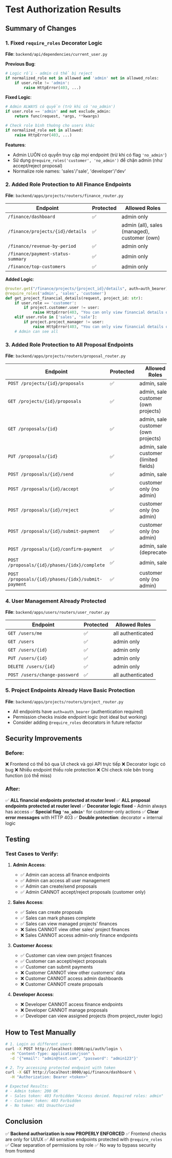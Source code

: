 # Test Authorization Results

## Summary of Changes

### 1. Fixed `require_roles` Decorator Logic
**File**: `backend/api/dependencies/current_user.py`

**Previous Bug**:
```python
# Logic rối - admin có thể bị reject
if normalized_role not in allowed and 'admin' not in allowed_roles:
    if user.role != 'admin':
        raise HttpError(403, ...)
```

**Fixed Logic**:
```python
# Admin ALWAYS có quyền (trừ khi có 'no_admin')
if user.role == 'admin' and not exclude_admin:
    return func(request, *args, **kwargs)

# Check role bình thường cho users khác
if normalized_role not in allowed:
    raise HttpError(403, ...)
```

**Features**:
- Admin LUÔN có quyền truy cập mọi endpoint (trừ khi có flag `'no_admin'`)
- Sử dụng `@require_roles('customer', 'no_admin')` để chặn admin (như accept/reject proposal)
- Normalize role names: 'sales'/'sale', 'developer'/'dev'

### 2. Added Role Protection to All Finance Endpoints
**File**: `backend/apps/projects/routers/finance_router.py`

| Endpoint | Protected | Allowed Roles |
|----------|-----------|---------------|
| `/finance/dashboard` | ✅ | admin only |
| `/finance/projects/{id}/details` | ✅ | admin (all), sales (managed), customer (own) |
| `/finance/revenue-by-period` | ✅ | admin only |
| `/finance/payment-status-summary` | ✅ | admin only |
| `/finance/top-customers` | ✅ | admin only |

**Added Logic**:
```python
@router.get("/finance/projects/{project_id}/details", auth=auth_bearer)
@require_roles('admin', 'sales', 'customer')
def get_project_financial_details(request, project_id: str):
    if user.role == 'customer':
        if project.customer.user != user:
            raise HttpError(403, "You can only view financial details of your own projects")
    elif user.role in ['sales', 'sale']:
        if project.project_manager != user:
            raise HttpError(403, "You can only view financial details of projects you manage")
    # Admin can see all
```

### 3. Added Role Protection to All Proposal Endpoints
**File**: `backend/apps/projects/routers/proposal_router.py`

| Endpoint | Protected | Allowed Roles |
|----------|-----------|---------------|
| `POST /projects/{id}/proposals` | ✅ | admin, sales |
| `GET /projects/{id}/proposals` | ✅ | admin, sales, customer (own projects) |
| `GET /proposals/{id}` | ✅ | admin, sales, customer (own projects) |
| `PUT /proposals/{id}` | ✅ | admin, sales, customer (limited fields) |
| `POST /proposals/{id}/send` | ✅ | admin, sales |
| `POST /proposals/{id}/accept` | ✅ | customer only (no admin) |
| `POST /proposals/{id}/reject` | ✅ | customer only (no admin) |
| `POST /proposals/{id}/submit-payment` | ✅ | customer only (no admin) |
| `POST /proposals/{id}/confirm-payment` | ✅ | admin, sales (deprecated) |
| `POST /proposals/{id}/phases/{idx}/complete` | ✅ | admin, sales |
| `POST /proposals/{id}/phases/{idx}/submit-payment` | ✅ | customer only (no admin) |

### 4. User Management Already Protected
**File**: `backend/apps/users/routers/user_router.py`

| Endpoint | Protected | Allowed Roles |
|----------|-----------|---------------|
| `GET /users/me` | ✅ | all authenticated |
| `GET /users` | ✅ | admin only |
| `GET /users/{id}` | ✅ | admin only |
| `PUT /users/{id}` | ✅ | admin only |
| `DELETE /users/{id}` | ✅ | admin only |
| `POST /users/change-password` | ✅ | all authenticated |

### 5. Project Endpoints Already Have Basic Protection
**File**: `backend/apps/projects/routers/project_router.py`

- All endpoints have `auth=auth_bearer` (authentication required)
- Permission checks inside endpoint logic (not ideal but working)
- Consider adding `@require_roles` decorators in future refactor

## Security Improvements

### Before:
❌ Frontend có thể bỏ qua UI check và gọi API trực tiếp
❌ Decorator logic có bug
❌ Nhiều endpoint thiếu role protection
❌ Chỉ check role bên trong function (có thể miss)

### After:
✅ **ALL financial endpoints protected at router level**
✅ **ALL proposal endpoints protected at router level**
✅ **Decorator logic fixed** - Admin always has access
✅ **Special flag `'no_admin'`** for customer-only actions
✅ **Clear error messages** with HTTP 403
✅ **Double protection**: decorator + internal logic

## Testing

### Test Cases to Verify:

1. **Admin Access**:
   - ✅ Admin can access all finance endpoints
   - ✅ Admin can access all user management
   - ✅ Admin can create/send proposals
   - ✅ Admin CANNOT accept/reject proposals (customer only)

2. **Sales Access**:
   - ✅ Sales can create proposals
   - ✅ Sales can mark phases complete
   - ✅ Sales can view managed projects' finances
   - ❌ Sales CANNOT view other sales' project finances
   - ❌ Sales CANNOT access admin-only finance endpoints

3. **Customer Access**:
   - ✅ Customer can view own project finances
   - ✅ Customer can accept/reject proposals
   - ✅ Customer can submit payments
   - ❌ Customer CANNOT view other customers' data
   - ❌ Customer CANNOT access admin dashboards
   - ❌ Customer CANNOT create proposals

4. **Developer Access**:
   - ❌ Developer CANNOT access finance endpoints
   - ❌ Developer CANNOT manage proposals
   - ✅ Developer can view assigned projects (from project_router logic)

## How to Test Manually

```bash
# 1. Login as different users
curl -X POST http://localhost:8000/api/auth/login \
  -H "Content-Type: application/json" \
  -d '{"email": "admin@test.com", "password": "admin123"}'

# 2. Try accessing protected endpoint with token
curl -X GET http://localhost:8000/api/finance/dashboard \
  -H "Authorization: Bearer <token>"

# Expected Results:
# - Admin token: 200 OK
# - Sales token: 403 Forbidden "Access denied. Required roles: admin"
# - Customer token: 403 Forbidden
# - No token: 401 Unauthorized
```

## Conclusion

✅ **Backend authorization is now PROPERLY ENFORCED**
✅ Frontend checks are only for UI/UX
✅ All sensitive endpoints protected with `@require_roles`
✅ Clear separation of permissions by role
✅ No way to bypass security from frontend
